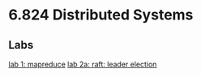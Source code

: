 # 6.824 Distributed Systems

## Labs

[lab 1: mapreduce](./Labs/lab1/Lab_1.pdf)
[lab 2a: raft: leader election]("./Labs/lab2/Lab_2A.pdf)
